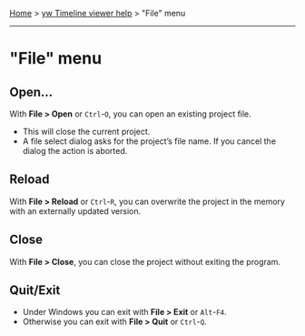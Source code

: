 [Home](..) > [yw Timeline viewer help](index.md) > "File" menu

---

# "File" menu


## Open...

With **File > Open** or ``Ctrl``-``O``,
you can open an existing project file.

- This will close the current project. 
- A file select dialog asks for the project’s file name.
  If you cancel the dialog the action is aborted.


## Reload

With **File > Reload** or ``Ctrl``-``R``,
you can overwrite the project in the memory
with an externally updated version.


## Close

With **File > Close**,
you can close the project without exiting the program.


## Quit/Exit

-  Under Windows you can exit with **File > Exit** or ``Alt``-``F4``.
-  Otherwise you can exit with **File > Quit** or ``Ctrl``-``Q``.
